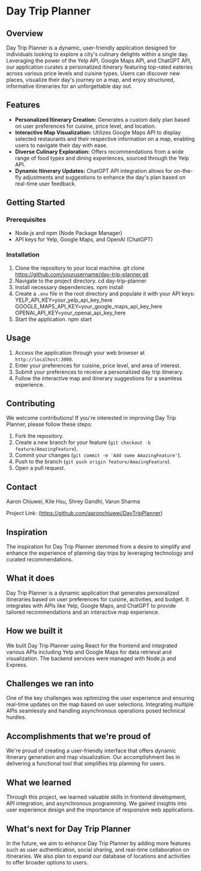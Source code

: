 # Day Trip Planner

## Overview
Day Trip Planner is a dynamic, user-friendly application designed for individuals looking to explore a city's culinary delights within a single day. Leveraging the power of the Yelp API, Google Maps API, and ChatGPT API, our application curates a personalized itinerary featuring top-rated eateries across various price levels and cuisine types. Users can discover new places, visualize their day's journey on a map, and enjoy structured, informative itineraries for an unforgettable day out.

## Features
- **Personalized Itinerary Creation:** Generates a custom daily plan based on user preferences for cuisine, price level, and location.
- **Interactive Map Visualization:** Utilizes Google Maps API to display selected restaurants and their respective information on a map, enabling users to navigate their day with ease.
- **Diverse Culinary Exploration:** Offers recommendations from a wide range of food types and dining experiences, sourced through the Yelp API.
- **Dynamic Itinerary Updates:** ChatGPT API integration allows for on-the-fly adjustments and suggestions to enhance the day's plan based on real-time user feedback.

## Getting Started

### Prerequisites
- Node.js and npm (Node Package Manager)
- API keys for Yelp, Google Maps, and OpenAI (ChatGPT)

### Installation
1. Clone the repository to your local machine.
   git clone https://github.com/yourusername/day-trip-planner.git
2. Navigate to the project directory.
   cd day-trip-planner
3. Install necessary dependencies.
   npm install
4. Create a `.env` file in the root directory and populate it with your API keys:
   YELP_API_KEY=your_yelp_api_key_here
   GOOGLE_MAPS_API_KEY=your_google_maps_api_key_here
   OPENAI_API_KEY=your_openai_api_key_here
5. Start the application.
   npm start

## Usage
1. Access the application through your web browser at `http://localhost:3000`.
2. Enter your preferences for cuisine, price level, and area of interest.
3. Submit your preferences to receive a personalized day trip itinerary.
4. Follow the interactive map and itinerary suggestions for a seamless experience.

## Contributing
We welcome contributions! If you're interested in improving Day Trip Planner, please follow these steps:
1. Fork the repository.
2. Create a new branch for your feature (`git checkout -b feature/AmazingFeature`).
3. Commit your changes (`git commit -m 'Add some AmazingFeature'`).
4. Push to the branch (`git push origin feature/AmazingFeature`).
5. Open a pull request.

## Contact
Aaron Chiuwei, Kile Hsu, Shrey Gandhi, Varun Sharma

Project Link: (https://github.com/aaronchiuwei/DayTripPlanner)
   
## Inspiration
The inspiration for Day Trip Planner stemmed from a desire to simplify and enhance the experience of planning day trips by leveraging technology and curated recommendations.

## What it does
Day Trip Planner is a dynamic application that generates personalized itineraries based on user preferences for cuisine, activities, and budget. It integrates with APIs like Yelp, Google Maps, and ChatGPT to provide tailored recommendations and an interactive map experience.

## How we built it
We built Day Trip Planner using React for the frontend and integrated various APIs including Yelp and Google Maps for data retrieval and visualization. The backend services were managed with Node.js and Express.

## Challenges we ran into
One of the key challenges was optimizing the user experience and ensuring real-time updates on the map based on user selections. Integrating multiple APIs seamlessly and handling asynchronous operations posed technical hurdles.

## Accomplishments that we're proud of
We're proud of creating a user-friendly interface that offers dynamic itinerary generation and map visualization. Our accomplishment lies in delivering a functional tool that simplifies trip planning for users.

## What we learned
Through this project, we learned valuable skills in frontend development, API integration, and asynchronous programming. We gained insights into user experience design and the importance of responsive web applications.

## What's next for Day Trip Planner
In the future, we aim to enhance Day Trip Planner by adding more features such as user authentication, social sharing, and real-time collaboration on itineraries. We also plan to expand our database of locations and activities to offer broader options to users.
